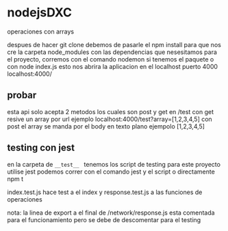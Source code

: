 # nodejsDXC
operaciones con arrays  



despues de hacer git clone debemos de pasarle el npm install para que nos cre la carpeta
node_modules con las dependencias que nesesitamos para el proyecto,
corremos con el comando nodemon si tenemos el paquete o con node  index.js 
esto nos abrira la aplicacion en el localhost puerto 4000 localhost:4000/ 

## probar
esta api  solo acepta 2 metodos los cuales son post y get en  /test
con get resive un array por url ejemplo localhost:4000/test?array=[1,2,3,4,5] 
con post  el array  se manda por el  body  en texto plano ejempolo [1,2,3,4,5]



## testing con jest
en la carpeta de `__test__ ` tenemos los script de testing para este proyecto utilise 
jest podemos correr con  el comando jest y el script o directamente npm t

index.test.js hace test a  el index y response.test.js a las funciones de  operaciones

nota: la linea de export a el final de /network/response.js esta comentada para el funcionamiento pero se
debe de descomentar para el testing
